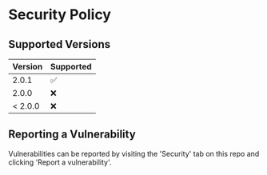 # Security Policy

## Supported Versions

| Version | Supported          |
|---------|--------------------|
| 2.0.1   | :white_check_mark: |
| 2.0.0   | :x:                |
| < 2.0.0 | :x:                |

## Reporting a Vulnerability

Vulnerabilities can be reported by visiting the 'Security'
tab on this repo and clicking 'Report a vulnerability'.
